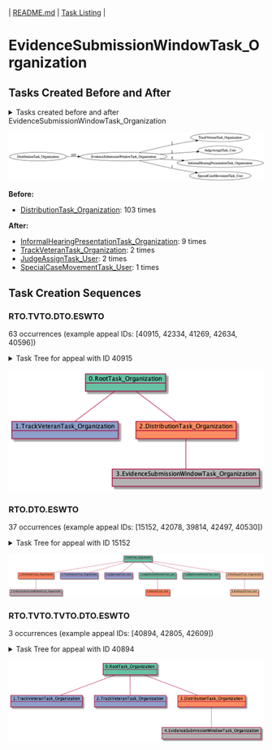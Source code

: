 | [README.md](README.md) | [Task Listing](tasklist.md) |

# EvidenceSubmissionWindowTask_Organization

## Tasks Created Before and After

<details><summary>Tasks created before and after EvidenceSubmissionWindowTask_Organization</summary>

```
digraph G {
rankdir="LR";
"EvidenceSubmissionWindowTask_Organization" -> "TrackVeteranTask_Organization" [label=2]
"EvidenceSubmissionWindowTask_Organization" -> "JudgeAssignTask_User" [label=2]
"EvidenceSubmissionWindowTask_Organization" -> "InformalHearingPresentationTask_Organization" [label=9]
"DistributionTask_Organization" -> "EvidenceSubmissionWindowTask_Organization" [label=103]
"EvidenceSubmissionWindowTask_Organization" -> "SpecialCaseMovementTask_User" [label=1]
}
```
</details>

![EvidenceSubmissionWindowTask_Organization](dot/EvidenceSubmissionWindowTask_Organization.dot.png)

**Before:**

   * [DistributionTask_Organization](DistributionTask_Organization.md): 103 times

**After:**

   * [InformalHearingPresentationTask_Organization](InformalHearingPresentationTask_Organization.md): 9 times
   * [TrackVeteranTask_Organization](TrackVeteranTask_Organization.md): 2 times
   * [JudgeAssignTask_User](JudgeAssignTask_User.md): 2 times
   * [SpecialCaseMovementTask_User](SpecialCaseMovementTask_User.md): 1 times

## Task Creation Sequences

### RTO.TVTO.DTO.ESWTO

63 occurrences (example appeal IDs: [40915, 42334, 41269, 42634, 40596])

<details><summary>Task Tree for appeal with ID 40915</summary>

```
@startuml
object 0.RootTask_Organization #66c2a5
object 1.TrackVeteranTask_Organization #8da0cb
object 2.DistributionTask_Organization #fc8d62
object 3.EvidenceSubmissionWindowTask_Organization #b3b3b3
0.RootTask_Organization -- 1.TrackVeteranTask_Organization
0.RootTask_Organization -- 2.DistributionTask_Organization
2.DistributionTask_Organization -- 3.EvidenceSubmissionWindowTask_Organization
@enduml
```
</details>

![RTO.TVTO.DTO.ESWTO-40915](uml/RTO.TVTO.DTO.ESWTO-40915.png)

### RTO.DTO.ESWTO

37 occurrences (example appeal IDs: [15152, 42078, 39814, 42497, 40530])

<details><summary>Task Tree for appeal with ID 15152</summary>

```
@startuml
object 0.RootTask_Organization #66c2a5
object 1.DistributionTask_Organization #fc8d62
object 2.EvidenceSubmissionWindowTask_Organization #b3b3b3
object 3.TrackVeteranTask_Organization #8da0cb
object 4.JudgeAssignTask_User #8da0cb
object 5.JudgeDecisionReviewTask_User #66c2a5
object 6.AttorneyTask_User #fc8d62
object 7.JudgeDecisionReviewTask_User #66c2a5
object 8.BvaDispatchTask_Organization #e5c494
object 9.BvaDispatchTask_User #e5c494
0.RootTask_Organization -- 1.DistributionTask_Organization
1.DistributionTask_Organization -- 2.EvidenceSubmissionWindowTask_Organization
0.RootTask_Organization -- 3.TrackVeteranTask_Organization
0.RootTask_Organization -- 4.JudgeAssignTask_User
0.RootTask_Organization -- 5.JudgeDecisionReviewTask_User
5.JudgeDecisionReviewTask_User -- 6.AttorneyTask_User
0.RootTask_Organization -- 7.JudgeDecisionReviewTask_User
0.RootTask_Organization -- 8.BvaDispatchTask_Organization
8.BvaDispatchTask_Organization -- 9.BvaDispatchTask_User
@enduml
```
</details>

![RTO.DTO.ESWTO-15152](uml/RTO.DTO.ESWTO-15152.png)

### RTO.TVTO.TVTO.DTO.ESWTO

3 occurrences (example appeal IDs: [40894, 42805, 42609])

<details><summary>Task Tree for appeal with ID 40894</summary>

```
@startuml
object 0.RootTask_Organization #66c2a5
object 1.TrackVeteranTask_Organization #8da0cb
object 2.TrackVeteranTask_Organization #8da0cb
object 3.DistributionTask_Organization #fc8d62
object 4.EvidenceSubmissionWindowTask_Organization #b3b3b3
0.RootTask_Organization -- 1.TrackVeteranTask_Organization
0.RootTask_Organization -- 2.TrackVeteranTask_Organization
0.RootTask_Organization -- 3.DistributionTask_Organization
3.DistributionTask_Organization -- 4.EvidenceSubmissionWindowTask_Organization
@enduml
```
</details>

![RTO.TVTO.TVTO.DTO.ESWTO-40894](uml/RTO.TVTO.TVTO.DTO.ESWTO-40894.png)

